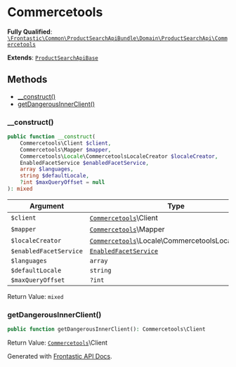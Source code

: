 #  Commercetools

**Fully Qualified**: [`\Frontastic\Common\ProductSearchApiBundle\Domain\ProductSearchApi\Commercetools`](../../../../../src/php/ProductSearchApiBundle/Domain/ProductSearchApi/Commercetools.php)

**Extends**: [`ProductSearchApiBase`](../ProductSearchApiBase.md)

## Methods

* [__construct()](#__construct)
* [getDangerousInnerClient()](#getdangerousinnerclient)

### __construct()

```php
public function __construct(
    Commercetools\Client $client,
    Commercetools\Mapper $mapper,
    Commercetools\Locale\CommercetoolsLocaleCreator $localeCreator,
    EnabledFacetService $enabledFacetService,
    array $languages,
    string $defaultLocale,
    ?int $maxQueryOffset = null
): mixed
```

Argument|Type|Default|Description
--------|----|-------|-----------
`$client`|[`Commercetools`](../../../ProductApiBundle/Domain/ProductApi/Commercetools.md)\Client||
`$mapper`|[`Commercetools`](../../../ProductApiBundle/Domain/ProductApi/Commercetools.md)\Mapper||
`$localeCreator`|[`Commercetools`](../../../ProductApiBundle/Domain/ProductApi/Commercetools.md)\Locale\CommercetoolsLocaleCreator||
`$enabledFacetService`|[`EnabledFacetService`](../../../ProductApiBundle/Domain/ProductApi/EnabledFacetService.md)||
`$languages`|`array`||
`$defaultLocale`|`string`||
`$maxQueryOffset`|`?int`|`null`|

Return Value: `mixed`

### getDangerousInnerClient()

```php
public function getDangerousInnerClient(): Commercetools\Client
```

Return Value: [`Commercetools`](../../../ProductApiBundle/Domain/ProductApi/Commercetools.md)\Client

Generated with [Frontastic API Docs](https://github.com/FrontasticGmbH/apidocs).
